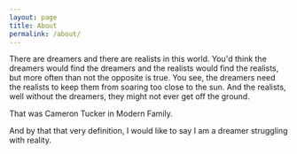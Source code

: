 ```yaml
---
layout: page
title: About
permalink: /about/
---
```


There are dreamers and there are realists in this world. You'd think the dreamers would find the dreamers and the realists would find the realists, but more often than not the opposite is true. You see, the dreamers need the realists to keep them from soaring too close to the sun. And the realists, well without the dreamers, they might not ever get off the ground.

That was Cameron Tucker in Modern Family.

And by that that very definition, I would like to say I am a dreamer struggling with reality.
